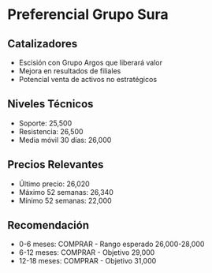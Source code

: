 # Preferencial Grupo Sura

## Catalizadores

- Escisión con Grupo Argos que liberará valor
- Mejora en resultados de filiales
- Potencial venta de activos no estratégicos

## Niveles Técnicos

- Soporte: 25,500
- Resistencia: 26,500
- Media móvil 30 días: 26,000

## Precios Relevantes

- Último precio: 26,020
- Máximo 52 semanas: 26,340
- Mínimo 52 semanas: 22,000

## Recomendación

- 0-6 meses: COMPRAR - Rango esperado 26,000-28,000
- 6-12 meses: COMPRAR - Objetivo 29,000
- 12-18 meses: COMPRAR - Objetivo 31,000
